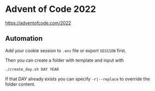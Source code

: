 # Advent of Code 2022

https://adventofcode.com/2022

## Automation

Add your cookie session to `.env` file or export `SESSION` first.

Then you can create a folder with template and input with

```bash
./create_day.sh DAY YEAR
```

If that DAY already exists you can specify `-r|--replace` to override the folder content.
